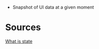 - Snapshot of UI data at a given moment
# Sources
[What is state](https://academind.com/tutorials/what-is-state) 